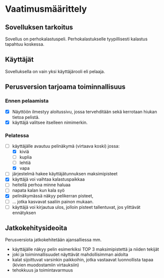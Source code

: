 # Vaatimusmäärittely

## Sovelluksen tarkoitus

Sovellus on perhokalastuspeli. Perhokalastukselle tyypillisesti kalastus tapahtuu koskessa.

## Käyttäjät

Sovelluksella on vain yksi käyttäjärooli eli pelaaja. 

## Perusversion tarjoama toiminnallisuus

### Ennen pelaamista

- [x] Näyttöön ilmestyy aloitussivu, jossa tervehditään sekä kerrotaan hiukan tietoa pelistä.
- [x] käyttäjä valitsee itselleen nimimerkin. 

### Pelatessa

- [ ] käyttäjälle avautuu pelinäkymä (virtaava koski) jossa:
	- [x] kiviä
	- [ ] kuplia
	- [ ] lehtiä
	- [x] vapa
- [ ] järjestelmä hakee käyttäjätunnuksen maksimipisteet
- [x] käyttäjä voi vaihtaa kalastuspaikkaa
- [ ] heitellä perhoa minne haluaa
- [ ] napata kalan kun kala syö
- [X] pelinäkymässä näkyy pelikerran pisteet, 
- [ ] ... jotka kasvavat saaliin painon mukaan.
- [ ] käyttäjä voi kirjautua ulos, jolloin pisteet tallentuvat, jos ylittävät ennätyksen

## Jatkokehitysideoita

Perusversiota jatkokehitetään ajansalliessa mm.
- käyttäjälle näkyy pelin esimerkiksi TOP 3 maksimipistettä ja niiden tekijät
- joki ja toiminnallisuudet näyttävät mahdollisimman aidolta
- kalat sijoittuvat varsinkin paikkoihin, jotka vastaavat luonnollista tapaa (kivien muodostamiin virtauksiin)
- tehokkuus ja toimintavarmuus
